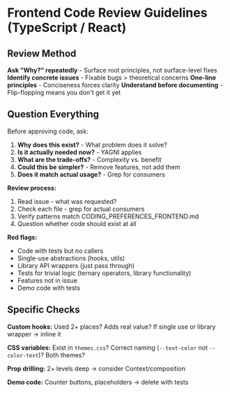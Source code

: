 # Frontend Code Review Guidelines (TypeScript / React)

## Review Method

**Ask "Why?" repeatedly** - Surface root principles, not surface-level fixes
**Identify concrete issues** - Fixable bugs > theoretical concerns
**One-line principles** - Conciseness forces clarity
**Understand before documenting** - Flip-flopping means you don't get it yet

## Question Everything

Before approving code, ask:

1. **Why does this exist?** - What problem does it solve?
2. **Is it actually needed now?** - YAGNI applies
3. **What are the trade-offs?** - Complexity vs. benefit
4. **Could this be simpler?** - Remove features, not add them
5. **Does it match actual usage?** - Grep for consumers

**Review process:**

1. Read issue - what was requested?
2. Check each file - grep for actual consumers
3. Verify patterns match CODING_PREFERENCES_FRONTEND.md
4. Question whether code should exist at all

**Red flags:**

- Code with tests but no callers
- Single-use abstractions (hooks, utils)
- Library API wrappers (just pass through)
- Tests for trivial logic (ternary operators, library functionality)
- Features not in issue
- Demo code with tests

## Specific Checks

**Custom hooks:** Used 2+ places? Adds real value? If single use or library wrapper → inline it

**CSS variables:** Exist in `themes.css`? Correct naming (`--text-color` not `--color-text`)? Both themes?

**Prop drilling:** 2+ levels deep → consider Context/composition

**Demo code:** Counter buttons, placeholders → delete with tests
